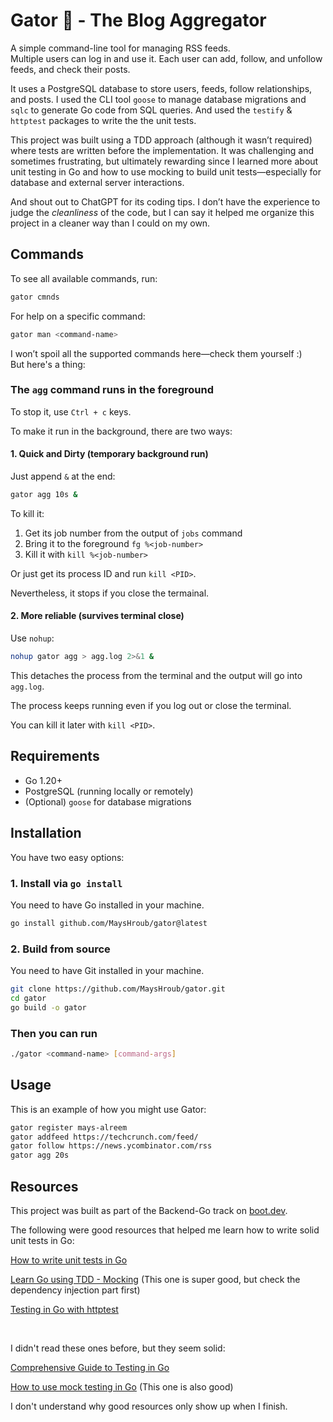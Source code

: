 # Gator 🐊 - The Blog Aggregator

A simple command-line tool for managing RSS feeds.  
Multiple users can log in and use it. Each user can add, follow, and unfollow feeds, and check their posts.

It uses a PostgreSQL database to store users, feeds, follow relationships, and posts. I used the CLI tool `goose` to manage database migrations and `sqlc` to generate Go code from SQL queries. And used the `testify` & `httptest` packages to write the the unit tests.

This project was built using a TDD approach (although it wasn’t required) where tests are written before the implementation. It was challenging and sometimes frustrating, but ultimately rewarding since I learned more about unit testing in Go and how to use mocking to build unit tests—especially for database and external server interactions.

And shout out to ChatGPT for its coding tips. I don’t have the experience to judge the *cleanliness* of the code, but I can say it helped me organize this project in a cleaner way than I could on my own.


## Commands

To see all available commands, run:
```bash
gator cmnds
```

For help on a specific command:
```bash
gator man <command-name>
```

I won’t spoil all the supported commands here—check them yourself :)
<br>
But here's a thing:

### The `agg` command runs in the foreground

To stop it, use `Ctrl + c` keys.

To make it run in the background, there are two ways:

#### 1. Quick and Dirty (temporary background run)
Just append `&` at the end:
```bash
gator agg 10s &
```

To kill it:

1. Get its job number from the output of `jobs` command
2. Bring it to the foreground `fg %<job-number>`
3. Kill it with `kill %<job-number>` 

Or just get its process ID and run `kill <PID>`.

Nevertheless, it stops if you close the termainal.


#### 2. More reliable (survives terminal close)

Use `nohup`:
```bash
nohup gator agg > agg.log 2>&1 &
```

This detaches the process from the terminal and the output will go into `agg.log`.

The process keeps running even if you log out or close the terminal.

You can kill it later with `kill <PID>`.

## Requirements

- Go 1.20+  
- PostgreSQL (running locally or remotely)  
- (Optional) `goose` for database migrations


## Installation

You have two easy options:

### 1. Install via `go install`

You need to have Go installed in your machine.

```bash
go install github.com/MaysHroub/gator@latest
```

### 2. Build from source

You need to have Git installed in your machine.

```bash
git clone https://github.com/MaysHroub/gator.git
cd gator
go build -o gator
```

### Then you can run

```bash
./gator <command-name> [command-args]
```


## Usage

This is an example of how you might use Gator:

```bash
gator register mays-alreem
gator addfeed https://techcrunch.com/feed/
gator follow https://news.ycombinator.com/rss
gator agg 20s
```


## Resources

This project was built as part of the Backend-Go track on [boot.dev](https://www.boot.dev/courses/build-blog-aggregator-golang).

The following were good resources that helped me learn how to write solid unit tests in Go:

[How to write unit tests in Go](https://www.digitalocean.com/community/tutorials/how-to-write-unit-tests-in-go-using-go-test-and-the-testing-package)

[Learn Go using TDD - Mocking](https://quii.gitbook.io/learn-go-with-tests/go-fundamentals/mocking) (This one is super good, but check the dependency injection part first)

[Testing in Go with httptest](https://speedscale.com/blog/testing-golang-with-httptest/)

<br>

I didn't read these ones before, but they seem solid:

[Comprehensive Guide to Testing in Go](https://blog.jetbrains.com/go/2022/11/22/comprehensive-guide-to-testing-in-go/)

[How to use mock testing in Go](https://www.jetbrains.com/guide/go/tutorials/mock_testing_with_go/) (This one is also good)

I don't understand why good resources only show up when I finish.

